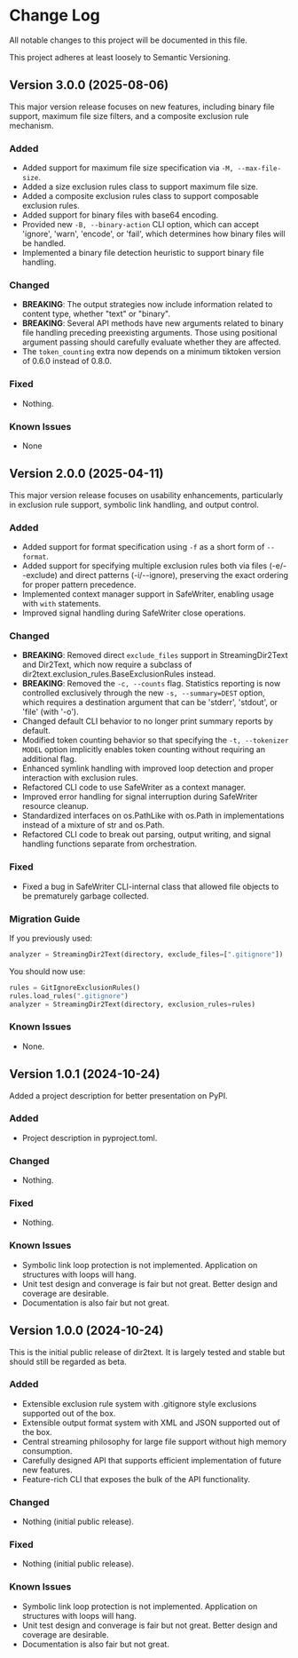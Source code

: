 # Change Log

All notable changes to this project will be documented in this file.

This project adheres at least loosely to Semantic Versioning.

## Version 3.0.0 (2025-08-06)
This major version release focuses on new features, including binary file support, maximum file size filters, and a composite exclusion rule mechanism.

### Added
- Added support for maximum file size specification via `-M, --max-file-size`.
- Added a size exclusion rules class to support maximum file size.
- Added a composite exclusion rules class to support composable exclusion rules.
- Added support for binary files with base64 encoding.
- Provided new `-B, --binary-action` CLI option, which can accept 'ignore', 'warn', 'encode', or 'fail', which determines how binary files will be handled.
- Implemented a binary file detection heuristic to support binary file handling.

### Changed
- **BREAKING**: The output strategies now include information related to content type, whether "text" or "binary".
- **BREAKING**: Several API methods have new arguments related to binary file handling preceding preexisting arguments. Those using positional argument passing should carefully evaluate whether they are affected.
- The `token_counting` extra now depends on a minimum tiktoken version of 0.6.0 instead of 0.8.0.

### Fixed
- Nothing.

### Known Issues
- None

## Version 2.0.0 (2025-04-11)
This major version release focuses on usability enhancements, particularly in exclusion rule support, symbolic link handling, and output control.

### Added
- Added support for format specification using `-f` as a short form of `--format`.
- Added support for specifying multiple exclusion rules both via files (-e/--exclude) and direct patterns (-i/--ignore), preserving the exact ordering for proper pattern precedence.
- Implemented context manager support in SafeWriter, enabling usage with `with` statements.
- Improved signal handling during SafeWriter close operations.

### Changed
- **BREAKING**: Removed direct `exclude_files` support in StreamingDir2Text and Dir2Text, which now require a subclass of dir2text.exclusion_rules.BaseExclusionRules instead.
- **BREAKING**: Removed the `-c, --counts` flag. Statistics reporting is now controlled exclusively through the new `-s, --summary=DEST` option, which requires a destination argument that can be 'stderr', 'stdout', or 'file' (with '-o').
- Changed default CLI behavior to no longer print summary reports by default.
- Modified token counting behavior so that specifying the `-t, --tokenizer MODEL` option implicitly enables token counting without requiring an additional flag.
- Enhanced symlink handling with improved loop detection and proper interaction with exclusion rules.
- Refactored CLI code to use SafeWriter as a context manager.
- Improved error handling for signal interruption during SafeWriter resource cleanup.
- Standardized interfaces on os.PathLike with os.Path in implementations instead of a mixture of str and os.Path.
- Refactored CLI code to break out parsing, output writing, and signal handling functions separate from orchestration.

### Fixed
- Fixed a bug in SafeWriter CLI-internal class that allowed file objects to be prematurely garbage collected.

### Migration Guide
If you previously used:
```python
analyzer = StreamingDir2Text(directory, exclude_files=[".gitignore"])
```

You should now use:
```python
rules = GitIgnoreExclusionRules()
rules.load_rules(".gitignore")
analyzer = StreamingDir2Text(directory, exclusion_rules=rules)
```

### Known Issues
- None.

## Version 1.0.1 (2024-10-24)
Added a project description for better presentation on PyPI.

### Added
- Project description in pyproject.toml.

### Changed
- Nothing.

### Fixed
- Nothing.

### Known Issues
- Symbolic link loop protection is not implemented. Application on structures with loops will hang.
- Unit test design and converage is fair but not great. Better design and coverage are desirable.
- Documentation is also fair but not great.

## Version 1.0.0 (2024-10-24)
This is the initial public release of dir2text. It is largely tested and stable but should still be regarded as beta.

### Added
- Extensible exclusion rule system with .gitignore style exclusions supported out of the box.
- Extensible output format system with XML and JSON supported out of the box.
- Central streaming philosophy for large file support without high memory consumption.
- Carefully designed API that supports efficient implementation of future new features.
- Feature-rich CLI that exposes the bulk of the API functionality.

### Changed
- Nothing (initial public release).

### Fixed
- Nothing (initial public release).

### Known Issues
- Symbolic link loop protection is not implemented. Application on structures with loops will hang.
- Unit test design and converage is fair but not great. Better design and coverage are desirable.
- Documentation is also fair but not great.

